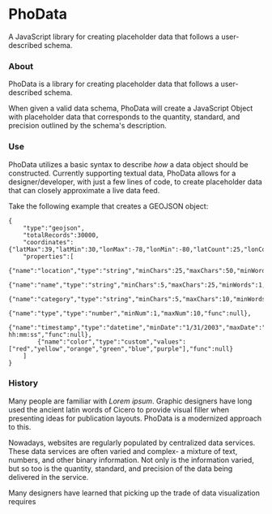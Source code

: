 <h1>PhoData</h1>
A JavaScript library for creating placeholder data that follows a user-described schema.

<h3>About</h3>
<p>PhoData is a library for creating placeholder data that follows a user-described schema.</p>
<p>When given a valid data schema, PhoData will create a JavaScript Object with placeholder data that corresponds to the quantity, standard, and precision outlined by the schema's description.</p>

<h3>Use</h3>
<p>PhoData utilizes a basic syntax to describe <i>how</i> a data object should be constructed. Currently supporting textual data, PhoData allows for a designer/developer, with just a few lines of code, to create placeholder data that can closely approximate a live data feed. </p>
<p></p>
<p>Take the following example that creates a GEOJSON object:</p>

	{
        "type":"geojson",
        "totalRecords":30000,
        "coordinates":{"latMax":39,"latMin":30,"lonMax":-78,"lonMin":-80,"latCount":25,"lonCount":30,"decimalPlaces":5},
        "properties":[
            {"name":"location","type":"string","minChars":25,"maxChars":50,"minWords":2,"maxWords":3,"count":100,"func":null},
            {"name":"name","type":"string","minChars":5,"maxChars":25,"minWords":1,"maxWords":2,"count":25,"func":null},
            {"name":"category","type":"string","minChars":5,"maxChars":10,"minWords":1,"maxWords":2,"count":1,"func":null},
            {"name":"type","type":"number","minNum":1,"maxNum":10,"func":null},
            {"name":"timestamp","type":"datetime","minDate":"1/31/2003","maxDate":"12/23/2011","minTime":"01:23:45","maxTime":"18:30:00","count":100,"format":"MM/DD/YYYY hh:mm:ss","func":null},
            {"name":"color","type":"custom","values":["red","yellow","orange","green","blue","purple"],"func":null}
        ]
	}   

<h3>History</h3>
<p>Many people are familiar with <i>Lorem ipsum</i>. Graphic designers have long used the ancient latin words of Cicero to provide visual filler when presenting ideas for publication layouts. PhoData is a modernized approach to this. 
<p>Nowadays, websites are regularly populated by centralized data services. These data services are often varied and complex- a mixture of text, numbers, and other binary information. Not only is the information varied, but so too is the quantity, standard, and precision of the data being delivered in the service.</p>
<p>Many designers have learned that picking up the trade of data visualization requires  
</p>
